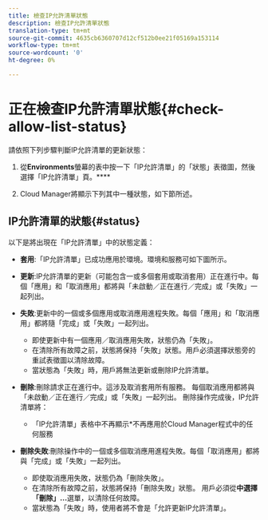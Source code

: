 ```yaml
---
title: 檢查IP允許清單狀態
description: 檢查IP允許清單狀態
translation-type: tm+mt
source-git-commit: 4635cb6360707d12cf512b0ee21f05169a153114
workflow-type: tm+mt
source-wordcount: '0'
ht-degree: 0%

---
```



# 正在檢查IP允許清單狀態{#check-allow-list-status}

請依照下列步驟判斷IP允許清單的更新狀態：

1. 從&#x200B;**Environments**&#x200B;螢幕的表中按一下「IP允許清單」的「狀態」表徵圖，然後選擇「IP允許清單」頁。****

1. Cloud Manager將顯示下列其中一種狀態，如下節所述。

## IP允許清單的狀態{#status}

以下是將出現在「IP允許清單」中的狀態定義：

* **套用**:「IP允許清單」已成功應用於環境。環境和服務可如下圖所示。

* **更新**:IP允許清單的更新（可能包含一或多個套用或取消套用）正在進行中。每個「應用」和「取消應用」都將與「未啟動／正在進行／完成」或「失敗」一起列出。

* **失敗**:更新中的一個或多個應用或取消應用進程失敗。每個「應用」和「取消應用」都將隨「完成」或「失敗」一起列出。
   * 即使更新中有一個應用／取消應用失敗，狀態仍為「失敗」。
   * 在清除所有故障之前，狀態將保持「失敗」狀態。用戶必須選擇狀態旁的重試表徵圖以清除故障。
   * 當狀態為「失敗」時，用戶將無法更新或刪除IP允許清單。

* **刪除**:刪除請求正在進行中。這涉及取消套用所有服務。 每個取消應用都將與「未啟動／正在進行／完成」或「失敗」一起列出。
刪除操作完成後，IP允許清單將：
   * 「IP允許清單」表格中不再顯示*不再應用於Cloud Manager程式中的任何服務

* **刪除失敗**:刪除操作中的一個或多個取消應用進程失敗。每個「取消應用」都將與「完成」或「失敗」一起列出。

   * 即使取消應用失敗，狀態仍為「刪除失敗」。
   * 在清除所有故障之前，狀態將保持「刪除失敗」狀態。 用戶必須從&#x200B;**中選擇「刪除」...**&#x200B;選單，以清除任何故障。
   * 當狀態為「失敗」時，使用者將不會是「允許更新IP允許清單」。

